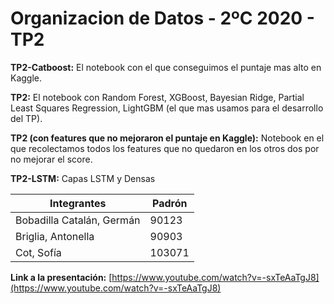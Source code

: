 # Organizacion de Datos - 2ºC 2020 - TP2

__TP2-Catboost:__ El notebook con el que conseguimos el puntaje mas alto en Kaggle.

__TP2:__ El notebook con Random Forest, XGBoost, Bayesian Ridge, Partial Least Squares Regression, LightGBM (el que mas usamos para el desarrollo del TP).

__TP2 (con features que no mejoraron el puntaje en Kaggle):__ Notebook en el que recolectamos todos los features que no quedaron en los otros dos por no mejorar el score.

__TP2-LSTM:__ Capas LSTM y Densas

|          Integrantes         | Padrón |
|------------------------------|--------|
|  Bobadilla Catalán, Germán   |  90123 |
|     Briglia, Antonella       |  90903 |
|         Cot, Sofía           | 103071 |

__Link a la presentación:__ [https://www.youtube.com/watch?v=-sxTeAaTgJ8](https://www.youtube.com/watch?v=-sxTeAaTgJ8)
